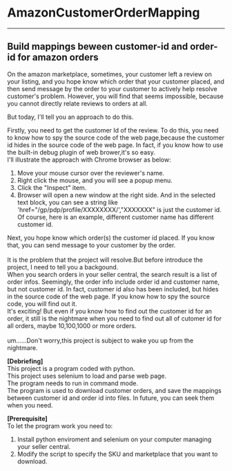 # AmazonCustomerOrderMapping
------------------------------------------------------------------
Build mappings beween customer-id and order-id for amazon orders
------------------------------------------------------------------

On the amazon marketplace, sometimes, your customer left a review on your listing, and you hope know which order that your customer placed, and then send message by the order to your customer to actively help resolve customer's problem. However, you will find that seems impossible, because you cannot directly relate reviews to orders at all. 

But today, I'll tell you an approach to do this.

Firstly, you need to get the customer Id of the review. To do this, you need to know how to spy the source code of the web page,because the customer id hides in the source code of the web page. In fact, if you know how to use the built-in debug plugin of web brower,it's so easy.<br/>
I'll illustrate the approach with Chrome browser as below:
1) Move your mouse cursor over the reviewer's name.
2) Right click the mouse, and you will see a popup menu.
3) Click the "Inspect" item.
4) Browser will open a new window at the right side. And in the selected text block, you can see a string like 'href="/gp/pdp/profile/XXXXXXXX/',"XXXXXXX" is just the customer id. Of course, here is an example, different customer name has different customer id.

Next, you hope know which order(s) the customer id placed. If you know that, you can send message to your customer by the order.<br/><br/> 
It is the problem that the project will resolve.But before introduce the project, I need to tell you a backgound. <br/>
When you search orders in your seller central, the search result is a list of order infos. Seemingly, the order info include order id and customer name, but not customer id. In fact, customer id also has been included, but hides in the source code of the web page. If you know how to spy the source code, you will find out it.<br/>
It's exciting! But even if you know how to find out the customer id for an order, it still is the nightmare when you need to find out all of cutomer id for all orders, maybe 10,100,1000 or more orders.<br/><br/>
um......Don't worry,this project is subject to wake you up from the nightmare.

<b>[Debriefing]</b><br/>
This project is a program coded with python.<br/>
This project uses selenium to load and parse web page.<br/>
The program needs to run in command mode.<br/>
The program is used to download customer orders, and save the mappings between customer id and order id into files. In future, you can seek them when you need.

<b>[Prerequisite]</b><br/>
To let the program work you need to:
1) Install python enviroment and selenium on your computer managing your seller central.
2) Modify the script to specify the SKU and marketplace that you want to download.

